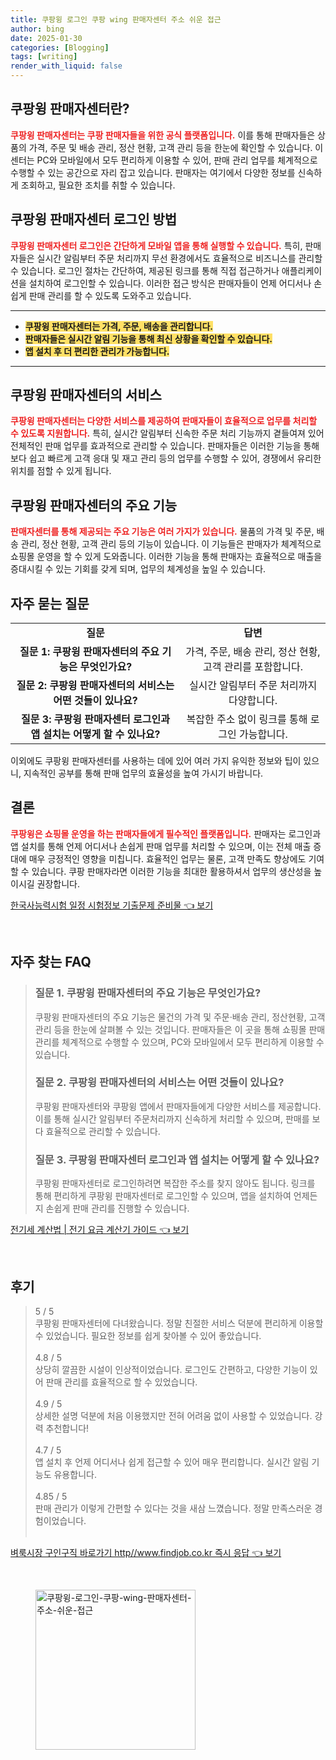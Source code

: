 ```yaml
---
title: 쿠팡윙 로그인 쿠팡 wing 판매자센터 주소 쉬운 접근
author: bing
date: 2025-01-30
categories: [Blogging]
tags: [writing]
render_with_liquid: false
---
```



<h2 id='쿠팡윙_판매자센터란'>쿠팡윙 판매자센터란?</h2>

<p><b><span style="color: #ee2323;">쿠팡윙 판매자센터는 쿠팡 판매자들을 위한 공식 플랫폼입니다.</span></b> 이를 통해 판매자들은 상품의 가격, 주문 및 배송 관리, 정산 현황, 고객 관리 등을 한눈에 확인할 수 있습니다. 이 센터는 PC와 모바일에서 모두 편리하게 이용할 수 있어, 판매 관리 업무를 체계적으로 수행할 수 있는 공간으로 자리 잡고 있습니다. 판매자는 여기에서 다양한 정보를 신속하게 조회하고, 필요한 조치를 취할 수 있습니다.</p>

<h2 id='로그인_방법'>쿠팡윙 판매자센터 로그인 방법</h2>

<p><b><span style="color: #ee2323;">쿠팡윙 판매자센터 로그인은 간단하게 모바일 앱을 통해 실행할 수 있습니다.</span></b> 특히, 판매자들은 실시간 알림부터 주문 처리까지 무선 환경에서도 효율적으로 비즈니스를 관리할 수 있습니다. 로그인 절차는 간단하여, 제공된 링크를 통해 직접 접근하거나 애플리케이션을 설치하여 로그인할 수 있습니다. 이러한 접근 방식은 판매자들이 언제 어디서나 손쉽게 판매 관리를 할 수 있도록 도와주고 있습니다.</p>

<hr />

<ul>
    <li><b><span style="background-color: #ffe066;">쿠팡윙 판매자센터는 가격, 주문, 배송을 관리합니다.</span></b></li>
    <li><b><span style="background-color: #ffe066;">판매자들은 실시간 알림 기능을 통해 최신 상황을 확인할 수 있습니다.</span></b></li>
    <li><b><span style="background-color: #ffe066;">앱 설치 후 더 편리한 관리가 가능합니다.</span></b></li>
</ul>

<hr />

<h2 id='서비스_소개'>쿠팡윙 판매자센터의 서비스</h2>

<p><b><span style="color: #ee2323;">쿠팡윙 판매자센터는 다양한 서비스를 제공하여 판매자들이 효율적으로 업무를 처리할 수 있도록 지원합니다.</span></b> 특히, 실시간 알림부터 신속한 주문 처리 기능까지 곁들여져 있어 전체적인 판매 업무를 효과적으로 관리할 수 있습니다. 판매자들은 이러한 기능을 통해 보다 쉽고 빠르게 고객 응대 및 재고 관리 등의 업무를 수행할 수 있어, 경쟁에서 유리한 위치를 점할 수 있게 됩니다.</p>

<h2 id='주요_기능'>쿠팡윙 판매자센터의 주요 기능</h2>

<p><b><span style="color: #ee2323;">판매자센터를 통해 제공되는 주요 기능은 여러 가지가 있습니다.</span></b> 물품의 가격 및 주문, 배송 관리, 정산 현황, 고객 관리 등의 기능이 있습니다. 이 기능들은 판매자가 체계적으로 쇼핑몰 운영을 할 수 있게 도와줍니다. 이러한 기능을 통해 판매자는 효율적으로 매출을 증대시킬 수 있는 기회를 갖게 되며, 업무의 체계성을 높일 수 있습니다.</p>

<h2 id='자주묻는_질문'>자주 묻는 질문</h2>

<table>
    <tr>
        <td style="text-align: center; height: 17px;"><b>질문</b></td>
        <td style="text-align: center; height: 17px;"><b>답변</b></td>
    </tr>
    <tr>
        <td style="text-align: center; height: 17px;"><b>질문 1: 쿠팡윙 판매자센터의 주요 기능은 무엇인가요?</b></td>
        <td style="text-align: center; height: 17px;">가격, 주문, 배송 관리, 정산 현황, 고객 관리를 포함합니다.</td>
    </tr>
    <tr>
        <td style="text-align: center; height: 17px;"><b>질문 2: 쿠팡윙 판매자센터의 서비스는 어떤 것들이 있나요?</b></td>
        <td style="text-align: center; height: 17px;">실시간 알림부터 주문 처리까지 다양합니다.</td>
    </tr>
    <tr>
        <td style="text-align: center; height: 17px;"><b>질문 3: 쿠팡윙 판매자센터 로그인과 앱 설치는 어떻게 할 수 있나요?</b></td>
        <td style="text-align: center; height: 17px;">복잡한 주소 없이 링크를 통해 로그인 가능합니다.</td>
    </tr>
</table>

<p>이외에도 쿠팡윙 판매자센터를 사용하는 데에 있어 여러 가지 유익한 정보와 팁이 있으니, 지속적인 공부를 통해 판매 업무의 효율성을 높여 가시기 바랍니다.</p>

<h2 id='결론'>결론</h2>

<p><b><span style="color: #ee2323;">쿠팡윙은 쇼핑몰 운영을 하는 판매자들에게 필수적인 플랫폼입니다.</span></b> 판매자는 로그인과 앱 설치를 통해 언제 어디서나 손쉽게 판매 업무를 처리할 수 있으며, 이는 전체 매출 증대에 매우 긍정적인 영향을 미칩니다. 효율적인 업무는 물론, 고객 만족도 향상에도 기여할 수 있습니다. 쿠팡 판매자라면 이러한 기능을 최대한 활용하셔서 업무의 생산성을 높이시길 권장합니다.</p>


<p><a class="click-button" title="한국사능력시험 일정 시험정보 기출문제 준비물" href="https://aptwhite.github.io/posts/%ED%95%9C%EA%B5%AD%EC%82%AC%EB%8A%A5%EB%A0%A5%EC%8B%9C%ED%97%98-%EC%9D%BC%EC%A0%95-%EC%8B%9C%ED%97%98%EC%A0%95%EB%B3%B4-%EA%B8%B0%EC%B6%9C%EB%AC%B8%EC%A0%9C-%EC%A4%80%EB%B9%84%EB%AC%BC/" rel="dofollow">한국사능력시험 일정 시험정보 기출문제 준비물 👈 보기</a></p><br>
<h2 id='자주_찾는_FAQ'>자주 찾는 FAQ</h2>
<div itemscope="" itemtype="https://schema.org/FAQPage"> 
<blockquote> 
<div itemscope="" itemprop="mainEntity" itemtype="https://schema.org/Question"> 
<h3 itemprop="name">질문 1. 쿠팡윙 판매자센터의 주요 기능은 무엇인가요?</h3> 
<div itemscope="" itemprop="acceptedAnswer" itemtype="https://schema.org/Answer"> 
<span itemprop="text"> 
<p>쿠팡윙 판매자센터의 주요 기능은 물건의 가격 및 주문·배송 관리, 정산현황, 고객관리 등을 한눈에 살펴볼 수 있는 것입니다. 판매자들은 이 곳을 통해 쇼핑몰 판매 관리를 체계적으로 수행할 수 있으며, PC와 모바일에서 모두 편리하게 이용할 수 있습니다.</p> 
</span> 
</div> 
</div> 

<div itemscope="" itemprop="mainEntity" itemtype="https://schema.org/Question"> 
<h3 itemprop="name">질문 2. 쿠팡윙 판매자센터의 서비스는 어떤 것들이 있나요?</h3> 
<div itemscope="" itemprop="acceptedAnswer" itemtype="https://schema.org/Answer"> 
<span itemprop="text"> 
<p>쿠팡윙 판매자센터와 쿠팡윙 앱에서 판매자들에게 다양한 서비스를 제공합니다. 이를 통해 실시간 알림부터 주문처리까지 신속하게 처리할 수 있으며, 판매를 보다 효율적으로 관리할 수 있습니다.</p> 
</span> 
</div> 
</div> 

<div itemscope="" itemprop="mainEntity" itemtype="https://schema.org/Question"> 
<h3 itemprop="name">질문 3. 쿠팡윙 판매자센터 로그인과 앱 설치는 어떻게 할 수 있나요?</h3> 
<div itemscope="" itemprop="acceptedAnswer" itemtype="https://schema.org/Answer"> 
<span itemprop="text"> 
<p>쿠팡윙 판매자센터로 로그인하려면 복잡한 주소를 찾지 않아도 됩니다. 링크를 통해 편리하게 쿠팡윙 판매자센터로 로그인할 수 있으며, 앱을 설치하여 언제든지 손쉽게 판매 관리를 진행할 수 있습니다.</p> 
</span> 
</div> 
</div> 
</blockquote> 
</div>
<p><a class="click-button" title="전기세 계산법 | 전기 요금 계산기 가이드" href="https://aptwhite.github.io/posts/%EC%A0%84%EA%B8%B0%EC%84%B8-%EA%B3%84%EC%82%B0%EB%B2%95-%EC%A0%84%EA%B8%B0-%EC%9A%94%EA%B8%88-%EA%B3%84%EC%82%B0%EA%B8%B0-%EA%B0%80%EC%9D%B4%EB%93%9C/" rel="dofollow">전기세 계산법 | 전기 요금 계산기 가이드 👈 보기</a></p><br>
<h2 id='후기'>후기</h2>
<div itemscope itemtype="https://schema.org/Product">
  <blockquote>
  <div itemprop="review" itemscope itemtype="https://schema.org/Review">
      <div itemprop="reviewRating" itemscope itemtype="https://schema.org/Rating"> <span itemprop="ratingValue">5</span> / <span itemprop="bestRating">5</span> </div>
      <span itemprop="reviewBody">쿠팡윙 판매자센터에 다녀왔습니다. 정말 친절한 서비스 덕분에 편리하게 이용할 수 있었습니다. 필요한 정보를 쉽게 찾아볼 수 있어 좋았습니다.</span>
  </div>
  <br>
  <div itemprop="review" itemscope itemtype="https://schema.org/Review">
      <div itemprop="reviewRating" itemscope itemtype="https://schema.org/Rating"> <span itemprop="ratingValue">4.8</span> / <span itemprop="bestRating">5</span> </div>
      <span itemprop="reviewBody">상당히 깔끔한 시설이 인상적이었습니다. 로그인도 간편하고, 다양한 기능이 있어 판매 관리를 효율적으로 할 수 있었습니다.</span>
  </div>
  <br>
  <div itemprop="review" itemscope itemtype="https://schema.org/Review">
      <div itemprop="reviewRating" itemscope itemtype="https://schema.org/Rating"> <span itemprop="ratingValue">4.9</span> / <span itemprop="bestRating">5</span> </div>
      <span itemprop="reviewBody">상세한 설명 덕분에 처음 이용했지만 전혀 어려움 없이 사용할 수 있었습니다. 강력 추천합니다!</span>
  </div>
  <br>
  <div itemprop="review" itemscope itemtype="https://schema.org/Review">
      <div itemprop="reviewRating" itemscope itemtype="https://schema.org/Rating"> <span itemprop="ratingValue">4.7</span> / <span itemprop="bestRating">5</span> </div>
      <span itemprop="reviewBody">앱 설치 후 언제 어디서나 쉽게 접근할 수 있어 매우 편리합니다. 실시간 알림 기능도 유용합니다.</span>
  </div>
  <br>
  <div itemprop="review" itemscope itemtype="https://schema.org/Review">
      <div itemprop="reviewRating" itemscope itemtype="https://schema.org/Rating"> <span itemprop="ratingValue">4.85</span> / <span itemprop="bestRating">5</span> </div>
      <span itemprop="reviewBody">판매 관리가 이렇게 간편할 수 있다는 것을 새삼 느꼈습니다. 정말 만족스러운 경험이었습니다.</span>
  </div>
  <br>
  </blockquote>
</div>
<p><a class="click-button" title="벼룩시장 구인구직 바로가기 http//www.findjob.co.kr 즉시 응답" href="https://aptwhite.github.io/posts/%EB%B2%BC%EB%A3%A9%EC%8B%9C%EC%9E%A5-%EA%B5%AC%EC%9D%B8%EA%B5%AC%EC%A7%81-%EB%B0%94%EB%A1%9C%EA%B0%80%EA%B8%B0-httpwww.findjob.co.kr-%EC%A6%89%EC%8B%9C-%EC%9D%91%EB%8B%B5/" rel="dofollow">벼룩시장 구인구직 바로가기 http//www.findjob.co.kr 즉시 응답 👈 보기</a></p><br>
<figure class="image"><img src="https://aptwhite.github.io/assets/img/thumbnail/쿠팡윙-로그인-쿠팡-wing-판매자센터-주소-쉬운-접근.webp" alt="쿠팡윙-로그인-쿠팡-wing-판매자센터-주소-쉬운-접근" width="256" height="256"></figure>
